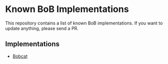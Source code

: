 # Known BoB Implementations

This repository contains a list of known BoB implementations. If you want to update anything, please send a PR.

## Implementations

- [Bobcat](bobcat.md)
